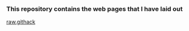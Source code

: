 ### This repository contains the web pages that I have laid out
[raw.githack][0]

[0]: https://raw.githack.com/
